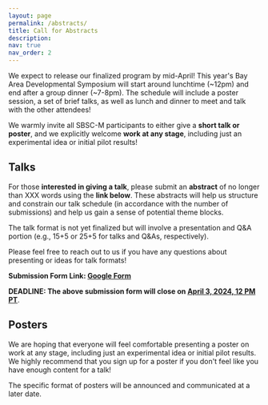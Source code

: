```yaml
---
layout: page
permalink: /abstracts/
title: Call for Abstracts
description: 
nav: true
nav_order: 2
---
```


We expect to release our finalized program by mid-April! This year's Bay Area Developmental Symposium will start around lunchtime (~12pm) and end after a group dinner (~7-8pm). The schedule will include a poster session, a set of brief talks, as well as lunch and dinner to meet and talk with the other attendees!

We warmly invite all SBSC-M participants to either give a <b>short talk or poster</b>, and we explicitly welcome <b>work at any stage</b>, including just an experimental idea or initial pilot results!

<h2>Talks</h2>
For those <b>interested in giving a talk</b>, please submit an <b>abstract</b> of no longer than XXX words using the <b>link below</b>. These abstracts will help us structure and constrain our talk schedule (in accordance with the number of submissions) and help us gain a sense of potential theme blocks.

The talk format is not yet finalized but will involve a presentation and Q&A portion (e.g., 15+5 or 25+5 for talks and Q&As, respectively).

Please feel free to reach out to us if you have any questions about presenting or ideas for talk formats!

<b>Submission Form Link<b>: <a href="" target="_blank">Google Form</a>

<b>DEADLINE:</b> The above submission form will close on <u></b>April 3, 2024, 12 PM PT</b></u>.

<h2>Posters</h2>
We are hoping that everyone will feel comfortable presenting a poster on work at any stage, including just an experimental idea or initial pilot results. We highly recommend that you sign up for a poster if you don't feel like you have enough content for a talk!

The specific format of posters will be announced and communicated at a later date.